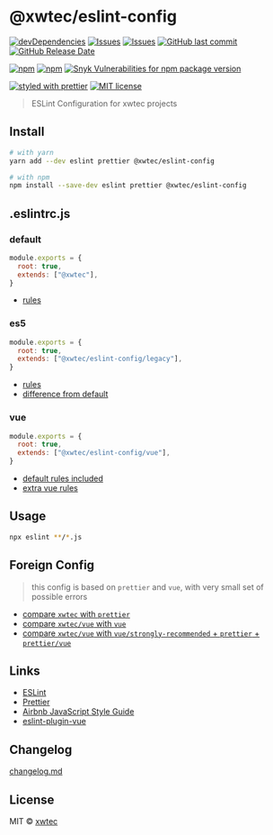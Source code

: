 # @xwtec/eslint-config

[![devDependencies](https://img.shields.io/david/dev/xwtec/eslint-config.svg?style=flat-square)](https://david-dm.org/xwtec/eslint-config)
[![Issues](http://img.shields.io/github/issues/xwtec/eslint-config.svg?style=flat-square)](https://github.com/xwtec/eslint-config/issues)
[![Issues](https://img.shields.io/github/issues-pr/xwtec/eslint-config.svg?style=flat-square)](https://github.com/xwtec/eslint-config/pulls)
[![GitHub last commit](https://img.shields.io/github/last-commit/xwtec/eslint-config.svg?style=flat-square)](https://github.com/xwtec/eslint-config/commits)
[![GitHub Release Date](https://img.shields.io/github/release-date/xwtec/eslint-config.svg?style=flat-square)](https://github.com/xwtec/eslint-config/releases)

[![npm](https://img.shields.io/npm/v/@xwtec/eslint-config.svg?style=flat-square)](https://www.npmjs.com/package/@xwtec/eslint-config)
[![npm](https://img.shields.io/npm/dt/@xwtec/eslint-config.svg?style=flat-square)](https://www.npmjs.com/package/@xwtec/eslint-config)
[![Snyk Vulnerabilities for npm package version](https://img.shields.io/snyk/vulnerabilities/npm/@xwtec/eslint-config.svg?style=flat-square)](https://snyk.io/vuln/npm:@xwtec%2Feslint-config)

[![styled with prettier](https://img.shields.io/badge/styled_with-prettier-ff69b4.svg?style=flat-square)](https://github.com/prettier/prettier)
[![MIT license](https://img.shields.io/github/license/xwtec/eslint-config.svg?style=flat-square)](http://opensource.org/licenses/MIT)

> ESLint Configuration for xwtec projects

## Install

```sh
# with yarn
yarn add --dev eslint prettier @xwtec/eslint-config

# with npm
npm install --save-dev eslint prettier @xwtec/eslint-config
```

## .eslintrc.js

### default

```js
module.exports = {
  root: true,
  extends: ["@xwtec"],
}
```

- [rules](https://github.com/xwtec/eslint-config/blob/master/docs/rules-default.md)

### es5

```js
module.exports = {
  root: true,
  extends: ["@xwtec/eslint-config/legacy"],
}
```

- [rules](https://github.com/xwtec/eslint-config/blob/master/docs/rules-legacy.md)
- [difference from default](https://github.com/xwtec/eslint-config/blob/master/docs/compare-xwtec-legacy.md)

### vue

```js
module.exports = {
  root: true,
  extends: ["@xwtec/eslint-config/vue"],
}
```

- [default rules included](https://github.com/xwtec/eslint-config/blob/master/docs/rules-default.md)
- [extra vue rules](https://github.com/xwtec/eslint-config/blob/master/docs/rules-vue.md)

## Usage

```sh
npx eslint **/*.js
```

## Foreign Config

> this config is based on `prettier` and `vue`, with very small set of possible errors

- [compare `xwtec` with `prettier`](https://github.com/xwtec/eslint-config/tree/master/docs/compare-xwtec-prettier.md)
- [compare `xwtec/vue` with `vue`](https://github.com/xwtec/eslint-config/tree/master/docs/compare-vue-vue.md)
- [compare `xwtec/vue` with `vue/strongly-recommended` + `prettier` + `prettier/vue`](https://github.com/xwtec/eslint-config/tree/master/docs/compare-vue-vue-prettier.md)

## Links

- [ESLint](https://eslint.org/)
- [Prettier](https://prettier.io/)
- [Airbnb JavaScript Style Guide](https://github.com/airbnb/javascript)
- [eslint-plugin-vue](https://github.com/vuejs/eslint-plugin-vue)

## Changelog

[changelog.md](https://github.com/xwtec/eslint-config/blob/master/changelog.md)

## License

MIT © [xwtec](https://github.com/xwtec)
